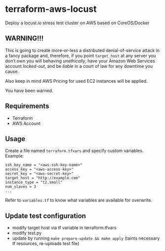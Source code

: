 # terraform-aws-locust

Deploy a locust.io stress test cluster on AWS based on CoreOS/Docker

## WARNING!!!

This is going to create  more-or-less a distributed denial-of-service attack in a fancy package and, therefore, if you point `target_host` at any server you don’t own you will behaving *unethically*, have your Amazon Web Services account *locked-out*, and be *liable* in a court of law for any downtime you cause.

Also keep in mind AWS Pricing for used EC2 instances will be applied.

You have been warned.

## Requirements

* Terraform
* AWS Account

## Usage

Create a file named `terraform.tfvars` and specify custom variables. Example:

    ssh_key_name = "<aws-ssh-key-name>"
    access_key = "<aws-access-key>"
    secret_key = "<aws-secret-key>"
    target_host = "http://example.com"
    instance_type = "t2.small"
    num_slaves = 3
    ...

Refer to `variables.tf` to know what variables are available for overwrite.

## Update test configuration

- modify target host via tf variable in terraform.tfvars
- modify test.py
- update by running `make prepare-update && make apply` (taints necessary tf resources, re-uploads test file)
